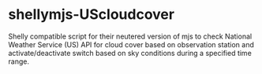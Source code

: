 # shellymjs-UScloudcover
Shelly compatible script for their neutered version of mjs to check National Weather Service (US) API for cloud cover based on observation station and activate/deactivate switch based on sky conditions during a specified time range.
